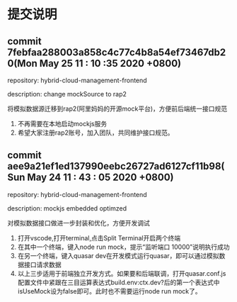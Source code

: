 # 提交说明

## commit 7febfaa288003a858c4c77c4b8a54ef73467db20(Mon May 25 11 : 10 :35 2020 +0800)

repository: hybrid-cloud-management-frontend

description: change mockSource to rap2

将模拟数据源迁移到rap2(阿里妈妈的开源mock平台)，方便前后端统一接口规范

1. 不再需要在本地启动mockjs服务
2. 希望大家注册rap2账号，加入团队，共同维护接口规范。


## commit aee9a21ef1ed137990eebc26727ad6127cf11b98(Sun May 24 11 : 43 : 05 2020 +0800)

repository: hybrid-cloud-management-frontend

description: mockjs embedded optimzed

对模拟数据接口做进一步封装和优化，方便开发调试

1. 打开vscode,打开terminal,点击Split Terminal开启两个终端
2. 在其中一个终端，键入node run mock，提示“监听端口 10000”说明执行成功
3. 在另一个终端，键入quasar dev在开发模式运行quasar，即可以通过模拟数据接口请求数据
4. 以上三步适用于前端独立开发方式。如果要和后端联调，打开quasar.conf.js配置文件中紧跟在三目运算表达式build.env:ctx.dev?后的第一个表达式中isUseMock设为false即可。此时也不需要运行node run mock了。


